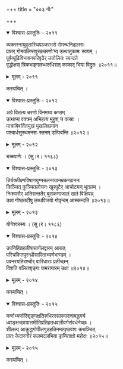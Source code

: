 +++
title = "००३ गौः"

+++



<details open><summary>विश्वास-प्रस्तुतिः - २०११</summary>

व्यक्तस्नायुवृतास्थिपञ्जरभरो रोमन्थनिद्रालसः  
प्रातर् गोमयलिप्तपुच्छचरणो’प्य् उत्थातुकामः स्वयम् ।  
पूर्वव्यूढिविभावनपरिवृढैर् उत्तोलितः स्पन्दते  
वृद्धोक्षस् त्रिकभङ्गलब्धरुधिरात् काकाद् भिया विद्रुतः ॥२०११॥
</details>

<details><summary>मूलम् - २०११</summary>

व्यक्तस्नायुवृतास्थिपञ्जरभरो रोमन्थनिद्रालसः  
प्रातर् गोमयलिप्तपुच्छचरणो’प्य् उत्थातुकामः स्वयम् ।  
पूर्वव्यूढिविभावनपरिवृढैर् उत्तोलितः स्पन्दते  
वृद्धोक्षस् त्रिकभङ्गलब्धरुधिरात् काकाद् भिया विद्रुतः ॥२०११॥
</details>


कस्यचित् ।  



<details open><summary>विश्वास-प्रस्तुतिः - २०१२</summary>

अग्रे वितत्य चरणो विनमय्य कण्ठम्  
उत्थाप्य वक्त्रम् अभिहत्य मुहुश् च वत्साः ।  
मात्राविवर्तितमुखं मुखलिह्यमान  
पश्चार्धसुस्थमनसः स्तनम् उत्पिबन्ति ॥२०१२॥
</details>

<details><summary>मूलम् - २०१२</summary>

अग्रे वितत्य चरणो विनमय्य कण्ठम्  
उत्थाप्य वक्त्रम् अभिहत्य मुहुश् च वत्साः ।  
मात्राविवर्तितमुखं मुखलिह्यमान  
पश्चार्धसुस्थमनसः स्तनम् उत्पिबन्ति ॥२०१२॥
</details>


चक्रपाणेः । (सु।र। ११६८)  



<details open><summary>विश्वास-प्रस्तुतिः - २०१३</summary>

तिर्यक्तीक्ष्णविषाणयुग्मचलनव्यानम्रकण्ठाननः  
किञ्चित् कुञ्चितलोचनः खुरपुटैर् आचोटयन् भूतलम् ।  
निःश्वासैर् अतिसन्ततैर् बुसकणाजालं खले विक्षिपन्न्  
उक्षा गोष्ठतटीषु लब्धविजयो गोवृन्दम् आस्कन्दति ॥२०१३॥
</details>

<details><summary>मूलम् - २०१३</summary>

तिर्यक्तीक्ष्णविषाणयुग्मचलनव्यानम्रकण्ठाननः  
किञ्चित् कुञ्चितलोचनः खुरपुटैर् आचोटयन् भूतलम् ।  
निःश्वासैर् अतिसन्ततैर् बुसकणाजालं खले विक्षिपन्न्  
उक्षा गोष्ठतटीषु लब्धविजयो गोवृन्दम् आस्कन्दति ॥२०१३॥
</details>


योगेश्वरस्य । (सु।र। ११८६)  



<details open><summary>विश्वास-प्रस्तुतिः - २०१४</summary>

उपनिहितहलीषासार्गलद्वारम् आरात्  
परिचकितपुरन्ध्रीसारिताभ्यर्णभाण्डम् ।  
पवनरयतिरश्चीर् वारिधाराः प्रतीच्छन्  
विशति वलितशृङ्गः पामरागारम् उक्षा ॥२०१४॥
</details>

<details><summary>मूलम् - २०१४</summary>

उपनिहितहलीषासार्गलद्वारम् आरात्  
परिचकितपुरन्ध्रीसारिताभ्यर्णभाण्डम् ।  
पवनरयतिरश्चीर् वारिधाराः प्रतीच्छन्  
विशति वलितशृङ्गः पामरागारम् उक्षा ॥२०१४॥
</details>


कस्यचित् ।  



<details open><summary>विश्वास-प्रस्तुतिः - २०१५</summary>

कर्णाभ्यर्णारिशृङ्गक्षतिरुधिररसास्वादनाबद्धगर्घ  
ध्वाङ्क्षच्छायात्तभीतिप्रतिहतधवलीवर्गसंवर्धनेच्छः ।  
शीलत्य् आक्रुद्धगोपीलगुडहतिनमत्पृष्ठवंशः कथञ्चित्  
प्रातः केदारनीरं कलमदलभिया कृणिताक्षो महोक्षः ॥२०१५॥
</details>

<details><summary>मूलम् - २०१५</summary>

कर्णाभ्यर्णारिशृङ्गक्षतिरुधिररसास्वादनाबद्धगर्घ  
ध्वाङ्क्षच्छायात्तभीतिप्रतिहतधवलीवर्गसंवर्धनेच्छः ।  
शीलत्य् आक्रुद्धगोपीलगुडहतिनमत्पृष्ठवंशः कथञ्चित्  
प्रातः केदारनीरं कलमदलभिया कृणिताक्षो महोक्षः ॥२०१५॥
</details>


कस्यचित् ।  

